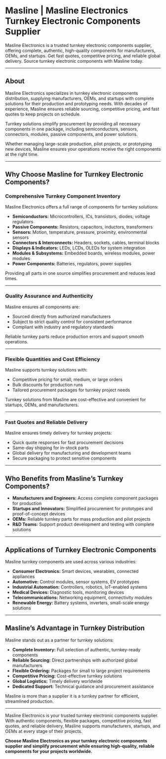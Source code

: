 # Masline | Masline Electronics Turnkey Electronic Components Supplier

Masline Electronics is a trusted turnkey electronic components supplier, offering complete, authentic, high-quality components for manufacturers, OEMs, and startups. Get fast quotes, competitive pricing, and reliable global delivery. Source turnkey electronic components with Masline today.

---

## About

Masline Electronics specializes in turnkey electronic components distribution, supplying manufacturers, OEMs, and startups with complete solutions for their production and prototyping needs. With decades of experience, Masline ensures reliable sourcing, competitive pricing, and fast quotes to keep projects on schedule.

Turnkey solutions simplify procurement by providing all necessary components in one package, including semiconductors, sensors, connectors, modules, passive components, and power solutions.

Whether managing large-scale production, pilot projects, or prototyping new devices, Masline ensures your operations receive the right components at the right time.

---

## Why Choose Masline for Turnkey Electronic Components?

### Comprehensive Turnkey Component Inventory

Masline Electronics offers a full range of components for turnkey solutions:

- **Semiconductors:** Microcontrollers, ICs, transistors, diodes, voltage regulators  
- **Passive Components:** Resistors, capacitors, inductors, transformers  
- **Sensors:** Motion, temperature, pressure, proximity, environmental sensors  
- **Connectors & Interconnects:** Headers, sockets, cables, terminal blocks  
- **Displays & Indicators:** LEDs, LCDs, OLEDs for system integration  
- **Modules & Subsystems:** Embedded boards, wireless modules, power modules  
- **Power Components:** Batteries, regulators, power supplies  

Providing all parts in one source simplifies procurement and reduces lead times.

---

### Quality Assurance and Authenticity

Masline ensures all components are:

- Sourced directly from authorized manufacturers  
- Subject to strict quality control for consistent performance  
- Compliant with industry and regulatory standards  

Reliable turnkey parts reduce production errors and support smooth operations.

---

### Flexible Quantities and Cost Efficiency

Masline supports turnkey solutions with:

- Competitive pricing for small, medium, or large orders  
- Bulk discounts for production runs  
- Tailored procurement packages for turnkey project needs  

Turnkey solutions from Masline are cost-effective and convenient for startups, OEMs, and manufacturers.

---

### Fast Quotes and Reliable Delivery

Masline ensures timely delivery for turnkey projects:

- Quick quote responses for fast procurement decisions  
- Same-day shipping for in-stock parts  
- Global delivery for manufacturing and development teams  
- Secure packaging to protect sensitive components  

---

## Who Benefits from Masline’s Turnkey Components?

- **Manufacturers and Engineers:** Access complete component packages for production  
- **Startups and Innovators:** Simplified procurement for prototypes and proof-of-concept devices  
- **OEMs:** Reliable turnkey parts for mass production and pilot projects  
- **R&D Teams:** Support product development and testing with complete solutions  

---

## Applications of Turnkey Electronic Components

Masline turnkey components are used across various industries:

- **Consumer Electronics:** Smart devices, wearables, connected appliances  
- **Automotive:** Control modules, sensor systems, EV prototypes  
- **Industrial Automation:** Controllers, robotics, IoT-enabled systems  
- **Medical Devices:** Diagnostic tools, monitoring devices  
- **Telecommunications:** Networking equipment, connectivity modules  
- **Renewable Energy:** Battery systems, inverters, small-scale energy solutions  

---

## Masline’s Advantage in Turnkey Distribution

Masline stands out as a partner for turnkey solutions:

- **Complete Inventory:** Full selection of authentic, turnkey-ready components  
- **Reliable Sourcing:** Direct partnerships with authorized global manufacturers  
- **Flexible Ordering:** Packages for small to large project requirements  
- **Competitive Pricing:** Cost-effective turnkey solutions  
- **Global Logistics:** Timely delivery worldwide  
- **Dedicated Support:** Technical guidance and procurement assistance  

Masline is more than a supplier it is a turnkey partner for efficient, streamlined production.

---

Masline Electronics is your trusted turnkey electronic components supplier. With authentic components, flexible packages, competitive pricing, fast quotes, and reliable delivery, Masline supports manufacturers, startups, and OEMs at every stage of their projects.  

**Choose Masline Electronics as your turnkey electronic components supplier and simplify procurement while ensuring high-quality, reliable components for your projects worldwide.**
